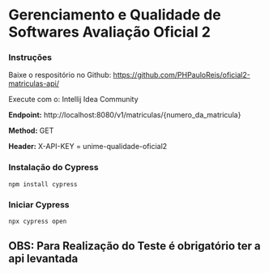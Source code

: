 # Gerenciamento e Qualidade de Softwares Avaliação Oficial 2

### Instruções 

Baixe o respositório no Github: https://github.com/PHPauloReis/oficial2-matriculas-api/

Execute com o: Intellij Idea Community

**Endpoint:** http://localhost:8080/v1/matriculas/{numero_da_matricula}

**Method:** GET

**Header:** X-API-KEY = unime-qualidade-oficial2

### Instalação do Cypress

````
npm install cypress 
````

### Iniciar Cypress

````
npx cypress open
````

## OBS: Para Realização do Teste  é obrigatório ter a api levantada 
